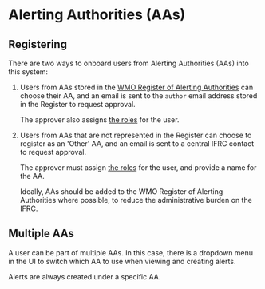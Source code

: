 # Alerting Authorities (AAs)

## Registering

There are two ways to onboard users from Alerting Authorities (AAs) into this system:

1. Users from AAs stored in the [WMO Register of Alerting Authorities](https://alertingauthority.wmo.int/) can choose their AA, and an email is sent to the `author` email address stored in the Register to request approval.

   The approver also assigns [the roles](./security.md) for the user.

2. Users from AAs that are not represented in the Register can choose to register as an 'Other' AA, and an email is sent to a central IFRC contact to request approval.

   The approver must assign [the roles](./security.md) for the user, and provide a name for the AA.

   Ideally, AAs should be added to the WMO Register of Alerting Authorities where possible, to reduce the administrative burden on the IFRC.

## Multiple AAs

A user can be part of multiple AAs. In this case, there is a dropdown menu in the UI to switch which AA to use when viewing and creating alerts.

Alerts are always created under a specific AA.

